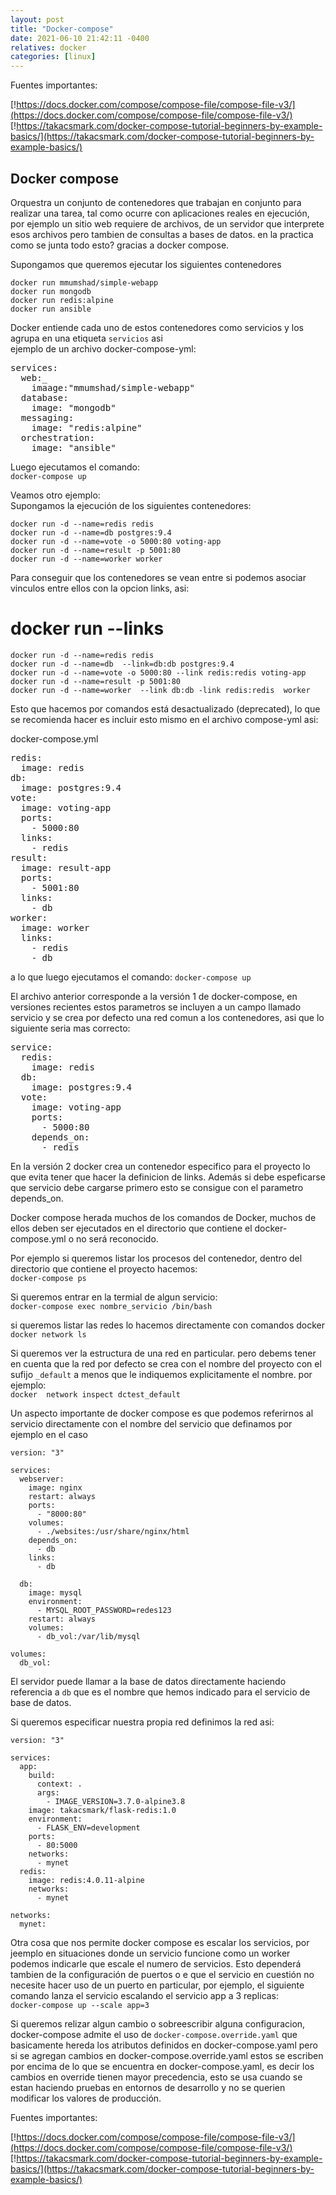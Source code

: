 ```yaml
---
layout: post
title: "Docker-compose"
date: 2021-06-10 21:42:11 -0400
relatives: docker
categories: [linux]
---
```


Fuentes importantes:  

[!https://docs.docker.com/compose/compose-file/compose-file-v3/](https://docs.docker.com/compose/compose-file/compose-file-v3/)  
[!https://takacsmark.com/docker-compose-tutorial-beginners-by-example-basics/](https://takacsmark.com/docker-compose-tutorial-beginners-by-example-basics/)


## Docker compose
Orquestra un conjunto de contenedores que trabajan en conjunto para realizar una tarea, tal como ocurre con aplicaciones reales en ejecución, por ejemplo un sitio web requiere de archivos, de un servidor que interprete esos archivos pero tambien de consultas a bases de datos. en la practica como se junta todo esto? gracias a docker compose.

Supongamos que queremos ejecutar los siguientes contenedores
```
docker run mmumshad/simple-webapp  
docker run mongodb  
docker run redis:alpine  
docker run ansible  
```

Docker entiende cada uno de estos contenedores como servicios y los agrupa en una etiqueta `servicios` asi  
ejemplo de un archivo docker-compose-yml:
<pre>
services:
  web:_
    imaage:"mmumshad/simple-webapp"
  database:
    image: "mongodb"
  messaging:
    image: "redis:alpine"
  orchestration:
    image: "ansible"
</pre>

Luego ejecutamos el comando:  
`docker-compose up`  

Veamos otro ejemplo:  
Supongamos la ejecución de los siguientes contenedores:  

```
docker run -d --name=redis redis  
docker run -d --name=db postgres:9.4  
docker run -d --name=vote -o 5000:80 voting-app  
docker run -d --name=result -p 5001:80  
docker run -d --name=worker worker  
```

Para conseguir que los contenedores se vean entre si podemos asociar vinculos entre ellos con la opcion links, asi:

docker run --links 
====

```
docker run -d --name=redis redis  
docker run -d --name=db  --link=db:db postgres:9.4  
docker run -d --name=vote -o 5000:80 --link redis:redis voting-app  
docker run -d --name=result -p 5001:80  
docker run -d --name=worker  --link db:db -link redis:redis  worker  
```

Esto que hacemos por comandos está desactualizado (deprecated), lo que se recomienda hacer es incluir esto mismo en el archivo compose-yml asi:

docker-compose.yml
<pre>
redis:
  image: redis
db:
  image: postgres:9.4
vote:
  image: voting-app
  ports:
    - 5000:80
  links:
    - redis
result:
  image: result-app
  ports:
    - 5001:80
  links:
    - db
worker:
  image: worker
  links:
    - redis
    - db
</pre>

a lo que luego ejecutamos el comando:
`docker-compose up`

El archivo anterior corresponde a la versión 1 de docker-compose, en versiones recientes estos parametros se incluyen a un campo llamado servicio y se crea por defecto una red comun a los contenedores, asi que lo siguiente seria mas correcto:

<pre>
service:
  redis:
    image: redis
  db:
    image: postgres:9.4
  vote:
    image: voting-app
    ports:
      - 5000:80
    depends_on:
      - redis
</pre>

En la versión 2 docker crea un contenedor especifico para el proyecto lo que evita tener que hacer la definicion de links. Además si debe espeficarse que servicio debe cargarse primero esto se consigue con el parametro depends_on.

Docker compose herada muchos de los comandos de Docker, muchos de ellos deben ser ejecutados en el directorio que contiene el docker-compose.yml o no será reconocido.

Por ejemplo si queremos listar los procesos del contenedor, dentro del directorio que contiene el proyecto hacemos:  
`docker-compose ps`

Si queremos entrar en la termial de algun servicio:  
`docker-compose exec nombre_servicio /bin/bash`

si queremos listar las redes lo hacemos directamente con comandos docker  
`docker network ls` 

Si queremos ver la estructura de una red en particular. pero debems tener en cuenta que la red por defecto se crea con el nombre del proyecto con el sufijo `_default` a menos que le indiquemos explicitamente el nombre. por ejemplo:  
`docker  network inspect dctest_default`

Un aspecto importante de docker compose es que podemos referirnos al servicio directamente con el nombre del servicio que definamos por ejemplo en el caso 
```
version: "3"

services:
  webserver:
    image: nginx
    restart: always
    ports:
      - "8000:80"
    volumes:
      - ./websites:/usr/share/nginx/html
    depends_on:
      - db
    links:
      - db

  db:
    image: mysql
    environment:
      - MYSQL_ROOT_PASSWORD=redes123
    restart: always
    volumes:
      - db_vol:/var/lib/mysql

volumes:
  db_vol:
```

El servidor puede llamar a la base de datos directamente haciendo referencia a `db` que es  el nombre que hemos indicado para el servicio de base de datos.

Si queremos especificar nuestra propia red definimos la red asi:

```
version: "3"

services:
  app:
    build:
      context: .
      args:
        - IMAGE_VERSION=3.7.0-alpine3.8
    image: takacsmark/flask-redis:1.0
    environment:
      - FLASK_ENV=development
    ports:
      - 80:5000
    networks:
      - mynet
  redis:
    image: redis:4.0.11-alpine
    networks:
      - mynet

networks:
  mynet:
```


Otra cosa que nos permite docker compose es escalar los servicios, por jeemplo en situaciones donde un servicio funcione como un worker podemos indicarle que escale el numero de servicios. Esto dependerá tambien de la configuración de puertos o e que el servicio en cuestión no necesite hacer uso de un puerto en particular, por ejemplo, el siguiente comando lanza el servicio escalando el servicio app a 3 replicas:  
`docker-compose up --scale app=3`

Si queremos relizar algun cambio o sobreescribir alguna configuracion, docker-compose admite el uso de `docker-compose.override.yaml` que basicamente hereda los atributos definidos en docker-compose.yaml pero si se agregan cambios en docker-compose.override.yaml estos se escriben por encima de lo que se encuentra en docker-compose.yaml, es decir los cambios en override tienen mayor precedencia, esto se usa cuando se estan haciendo pruebas en entornos de desarrollo y no se querien modificar los valores de producción.


Fuentes importantes:  

[!https://docs.docker.com/compose/compose-file/compose-file-v3/](https://docs.docker.com/compose/compose-file/compose-file-v3/)  
[!https://takacsmark.com/docker-compose-tutorial-beginners-by-example-basics/](https://takacsmark.com/docker-compose-tutorial-beginners-by-example-basics/)